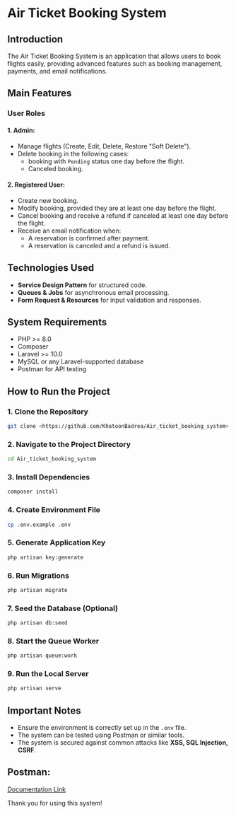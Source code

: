 # Air Ticket Booking System

## Introduction

The Air Ticket Booking System is an application that allows users to book flights easily, providing advanced features such as booking management, payments, and email notifications.

## Main Features

### **User Roles**

#### **1. Admin:**
- Manage flights (Create, Edit, Delete, Restore "Soft Delete").
- Delete booking in the following cases:
  - booking with `Pending` status one day before the flight.
  - Canceled booking.


#### **2. Registered User:**
- Create new booking.
- Modify booking, provided they are at least one day before the flight.
- Cancel booking and receive a refund if canceled at least one day before the flight.
- Receive an email notification when:
  - A reservation is confirmed after payment.
  - A reservation is canceled and a refund is issued.

## **Technologies Used**
- **Service Design Pattern** for structured code.
- **Queues & Jobs** for asynchronous email processing.
- **Form Request & Resources** for input validation and responses.

## **System Requirements**

- PHP >= 8.0
- Composer
- Laravel >= 10.0
- MySQL or any Laravel-supported database
- Postman for API testing

## **How to Run the Project**

### **1. Clone the Repository**
```sh
git clone <https://github.com/KhatoonBadrea/Air_ticket_booking_system>
```

### **2. Navigate to the Project Directory**
```sh
cd Air_ticket_booking_system
```

### **3. Install Dependencies**
```sh
composer install
```

### **4. Create Environment File**
```sh
cp .env.example .env
```



### **5. Generate Application Key**
```sh
php artisan key:generate
```

### **6. Run Migrations**
```sh
php artisan migrate
```

### **7. Seed the Database (Optional)**
```sh
php artisan db:seed
```

### **8. Start the Queue Worker**
```sh
php artisan queue:work
```

### **9. Run the Local Server**
```sh
php artisan serve
```



## **Important Notes**
- Ensure the environment is correctly set up in the `.env` file.
- The system can be tested using Postman or similar tools.
- The system is secured against common attacks like **XSS, SQL Injection, CSRF**.

## Postman:

[Documentation Link](https://documenter.getpostman.com/view/42627461/2sAYdhHUtP)


Thank you for using this system!
